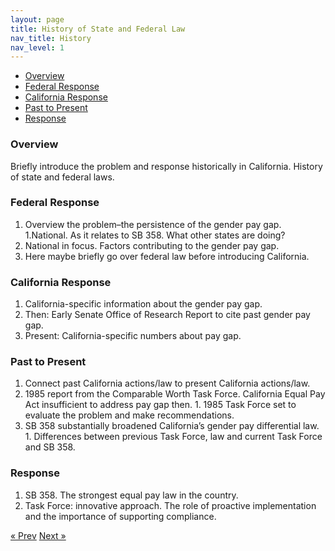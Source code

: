 ```yaml
---
layout: page
title: History of State and Federal Law
nav_title: History
nav_level: 1
---
```



* [Overview](#overview)
* [Federal Response](#federal-response)
* [California Response](#california-response)
* [Past to Present](#past-to-present)
* [Response](#response)

### Overview

Briefly introduce the problem and response historically in California. History of state and federal laws.





### Federal Response

1. Overview the problem–the persistence of the gender pay gap.
  1.National. As it relates to SB 358. What other states are doing? 
2. National in focus. Factors contributing to the gender pay gap.
  2. Here maybe briefly go over federal law before introducing California.

### California Response

1. California-specific information about the gender pay gap.
  1. Then: Early Senate Office of Research Report to cite past gender pay gap.
  1. Present: California-specific numbers about pay gap.

### Past to Present

1. Connect past California actions/law to present California actions/law. 
  1. 1985 report from the Comparable Worth Task Force. California Equal Pay Act insufficient to address pay gap then.
    1. 1985 Task Force set to evaluate the problem and make recommendations.
  1. SB 358 substantially broadened California’s gender pay differential law. 
    1. Differences between previous Task Force, law and current Task Force and SB 358.
  

### Response

1. SB 358. The strongest equal pay law in the country.
2. Task Force: innovative approach. The role of proactive implementation and the importance of supporting compliance.

<!-- Pagination -->
<div class="pagination">
  <a class="pagination-item older" href="{{ site.baseurl }}/01-Cover-page">&laquo; Prev</a>
  <a class="pagination-item newer" href="{{ site.baseurl }}/03-Enforcement">Next &raquo;</a>
</div>
